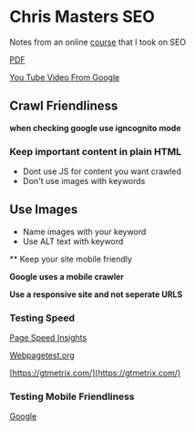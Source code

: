 # Chris Masters SEO

Notes from an online [course](https://www.udemy.com/course/learn-seo) that I took on SEO

[PDF](/seo.pdf)

[You Tube Video From Google](https://www.youtube.com/watch?v=BNHR6IQJGZs)

## Crawl Friendliness

__when checking google use igncognito mode__

### Keep important content in plain HTML

* Dont use JS for content you want crawled
* Don't use images with keywords

## Use Images 

* Name images with your keyword 
* Use ALT text with keyword

** Keep your site mobile friendly

 __Google uses a mobile crawler__

 __Use a responsive site and not seperate URLS__

 ### Testing Speed

 [Page Speed Insights](https://developers.google.com/speed/pagespeed/insights)

 [Webpagetest.org](https://webpagetest.org/easy.php)

 [https://gtmetrix.com/](https://gtmetrix.com/)

 ### Testing Mobile Friendliness

 [Google](https://search.google.com/test/mobile-friendly)
 